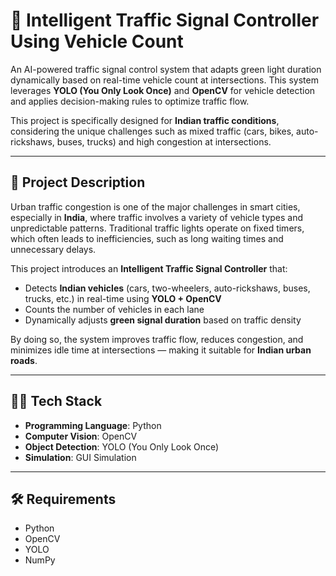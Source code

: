# 🚦 Intelligent Traffic Signal Controller Using Vehicle Count  

An AI-powered traffic signal control system that adapts green light duration dynamically based on real-time vehicle count at intersections. This system leverages **YOLO (You Only Look Once)** and **OpenCV** for vehicle detection and applies decision-making rules to optimize traffic flow.  

This project is specifically designed for **Indian traffic conditions**, considering the unique challenges such as mixed traffic (cars, bikes, auto-rickshaws, buses, trucks) and high congestion at intersections.  

---

## 📌 Project Description  
Urban traffic congestion is one of the major challenges in smart cities, especially in **India**, where traffic involves a variety of vehicle types and unpredictable patterns. Traditional traffic lights operate on fixed timers, which often leads to inefficiencies, such as long waiting times and unnecessary delays.  

This project introduces an **Intelligent Traffic Signal Controller** that:  
- Detects **Indian vehicles** (cars, two-wheelers, auto-rickshaws, buses, trucks, etc.) in real-time using **YOLO + OpenCV**  
- Counts the number of vehicles in each lane  
- Dynamically adjusts **green signal duration** based on traffic density

By doing so, the system improves traffic flow, reduces congestion, and minimizes idle time at intersections — making it suitable for **Indian urban roads**.  

---

## 🧑‍💻 Tech Stack  
- **Programming Language**: Python 
- **Computer Vision**: OpenCV  
- **Object Detection**: YOLO (You Only Look Once)  
- **Simulation**: GUI Simulation  

---

## 🛠️ Requirements  
- Python
- OpenCV  
- YOLO
- NumPy  
